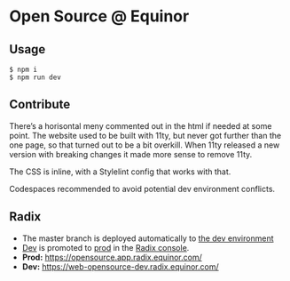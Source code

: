 # Open Source @ Equinor

## Usage

    $ npm i
    $ npm run dev


## Contribute

There’s a horisontal meny commented out in the html if needed at some point. The website used to be built with 11ty, but never got further than the one page, so that turned out to be a bit overkill. When 11ty released a new version with breaking changes it made more sense to remove 11ty. 

The CSS is inline, with a Stylelint config that works with that. 

Codespaces recommended to avoid potential dev environment conflicts.


## Radix

- The master branch is deployed automatically to [the dev environment][dev]
- [Dev][dev] is promoted to [prod][] in the [Radix console][].
- **Prod:** https://opensource.app.radix.equinor.com/
- **Dev:** https://web-opensource-dev.radix.equinor.com/

[dev]: https://web-opensource-dev.radix.equinor.com/
[prod]: https://web-opensource-prod.radix.equinor.com/
[radix console]: https://console.radix.equinor.com/applications
